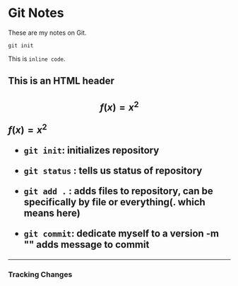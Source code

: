 # Git Notes

These are my notes on Git.

```
git init
```

This is `inline code`.

<h2> This is an HTML header <h2>

$$f(x) = x^2$$

$f(x) = x^2$

* `git init`: initializes repository 

* `git status` : tells us status of repository


* `git add .` : adds files to repository, can be specifically by file or everything(. which means here)

* `git commit`: dedicate myself to a version -m "" adds message to commit

---

### Tracking Changes


